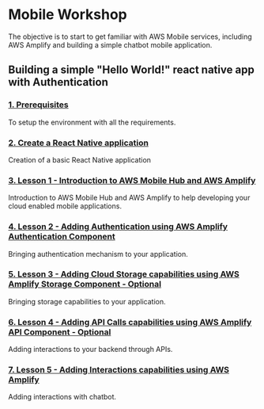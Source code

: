 # Mobile Workshop

The objective is to start to get familiar with AWS Mobile services, including AWS Amplify and building a simple chatbot mobile application.

## Building a simple "Hello World!" react native app with Authentication

### [1. Prerequisites](./Prerequisites/)

To setup the environment with all the requirements.
  
### [2. Create a React Native application](./createApp/)

Creation of a basic React Native application

### [3. Lesson 1 - Introduction to AWS Mobile Hub and AWS Amplify](./lesson1/)

Introduction to AWS Mobile Hub and AWS Amplify to help developing your cloud enabled mobile applications.

### [4. Lesson 2 - Adding Authentication using AWS Amplify Authentication Component](./lesson2/)

Bringing authentication mechanism to your application.

### [5. Lesson 3 - Adding Cloud Storage capabilities using AWS Amplify Storage Component - Optional](./lesson3)

Bringing storage capabilities to your application.

### [6. Lesson 4 - Adding API Calls capabilities using AWS Amplify API Component - Optional](./lesson4/)

Adding interactions to your backend through APIs.

### [7. Lesson 5 - Adding Interactions capabilities using AWS Amplify](./lesson5)

Adding interactions with chatbot.
